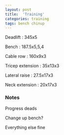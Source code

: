 ```yaml
---
layout: post
title:  'Training'
categories: training
tags: bench chinup
---
```


Deadlift  :  345x5

Bench : 187.5x5,5,4

Cable row : 160x9x3

Tricep extension  :  35x13x3

Lateral raise  :  27.5x17x3

Neck extension  :  20x17x3

### Notes

Progress deads

Change up bench?

Everything else fine
